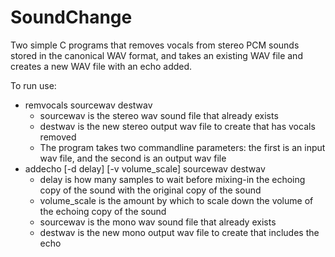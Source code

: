 # SoundChange
Two simple C programs that removes vocals from stereo PCM sounds stored in the canonical WAV format, and takes an existing WAV file and creates a new WAV file with an echo added.

To run use:
- remvocals sourcewav destwav
  - sourcewav is the stereo wav sound file that already exists
  - destwav is the new stereo output wav file to create that has vocals removed
  - The program takes two commandline parameters: the first is an input wav file, and the second is an output wav file
- addecho [-d delay] [-v volume_scale] sourcewav destwav 
  - delay is how many samples to wait before mixing-in the echoing copy of the sound with the original copy of the sound
  - volume_scale is the amount by which to scale down the volume of the echoing copy of the sound
  - sourcewav is the mono wav sound file that already exists
  - destwav is the new mono output wav file to create that includes the echo
